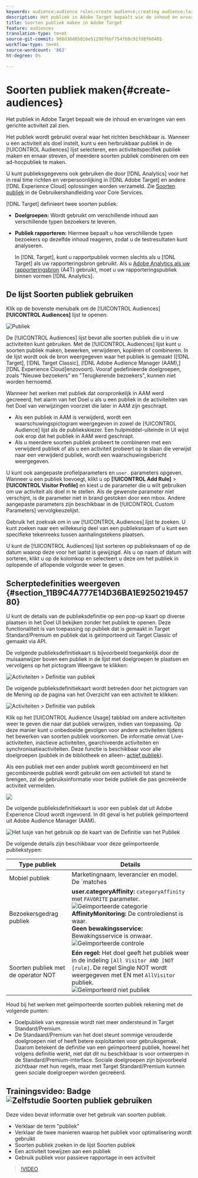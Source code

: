 ```yaml
---
keywords: audience;audience rules;create audience;creating audience;targeting audience;reporting audience;report audience;segment;custom profile parameters;audience definition;audiences list
description: Het publiek in Adobe Target bepaalt wie de inhoud en ervaringen van een gerichte activiteit zal zien.
title: Soorten publiek maken in Adobe Target
feature: audiences
translation-type: tm+mt
source-git-commit: 968d36d65016e51290f6bf754f69c91fd8f68405
workflow-type: tm+mt
source-wordcount: '863'
ht-degree: 0%

---
```



# Soorten publiek maken{#create-audiences}

Het publiek in Adobe Target bepaalt wie de inhoud en ervaringen van een gerichte activiteit zal zien.

Het publiek wordt gebruikt overal waar het richten beschikbaar is. Wanneer u een activiteit als doel instelt, kunt u een herbruikbaar publiek in de [!UICONTROL Audiences] lijst selecteren, een activiteitspecifiek publiek [](/help/c-target/creating-activity-only-audience.md) maken en ernaar streven, of meerdere soorten publiek [](/help/c-target/combining-multiple-audiences.md#concept_A7386F1EA4394BD2AB72399C225981E5) combineren om een ad-hocpubliek te maken.

U kunt publieksgegevens ook gebruiken die door [!DNL Analytics] voor het in real time richten en verpersoonlijking in [!DNL Adobe Target] en andere [!DNL Experience Cloud] oplossingen worden verzameld. Zie [Soorten publiek](https://experienceleague.adobe.com/docs/core-services/interface/audiences/audience-library.html) in de Gebruikershandleiding *voor* Core Services.

[!DNL Target] definieert twee soorten publiek:

* **Doelgroepen:** Wordt gebruikt om verschillende inhoud aan verschillende typen bezoekers te leveren.
* **Publiek rapporteren:** Hiermee bepaalt u hoe verschillende typen bezoekers op dezelfde inhoud reageren, zodat u de testresultaten kunt analyseren.

   In [!DNL Target], kunt u rapportpubliek vormen slechts als u [!DNL Target] als uw rapporteringsbron gebruikt. Als u [Adobe Analytics als uw rapporteringsbron](/help/c-integrating-target-with-mac/a4t/a4t.md) (A4T) gebruikt, moet u uw rapporteringspubliek binnen vormen [!DNL Analytics].

## De lijst Soorten publiek gebruiken

Klik op de bovenste menubalk om de [!UICONTROL Audiences] **[!UICONTROL Audiences]** lijst te openen:

![Publiek](assets/audiences_list.png)

De [!UICONTROL Audiences] lijst bevat alle soorten publiek die u in uw activiteiten kunt gebruiken. Met de [!UICONTROL Audiences] lijst kunt u soorten publiek maken, bewerken, verwijderen, kopiëren of combineren. In de lijst wordt ook de bron weergegeven waar het publiek is gemaakt ([!DNL Target], [!DNL Target Classic], [!DNL Adobe Audience Manager (AAM),] [!DNL Experience Cloud]enzovoort). Vooraf gedefinieerde doelgroepen, zoals &quot;Nieuwe bezoekers&quot; en &quot;Terugkerende bezoekers&quot;, kunnen niet worden hernoemd.

Wanneer het werken met publiek dat oorspronkelijk in AAM werd gecreeerd, het alarm van het Doel u als u een publiek in de activiteiten van het Doel van verwijzingen voorziet die later in AAM zijn geschrapt.

* Als een publiek in AAM is verwijderd, wordt een waarschuwingspictogram weergegeven in zowel de [!UICONTROL Audience] lijst als de publiekskiezer. Een hulpmiddel-uiteinde in UI wijst ook erop dat het publiek in AAM werd geschrapt.
* Als u meerdere soorten publiek probeert te combineren met een verwijderd publiek of als u een activiteit probeert op te slaan die verwijst naar een verwijderd publiek, wordt een waarschuwingsbericht weergegeven.

U kunt ook aangepaste profielparameters en `user.` parameters opgeven. Wanneer u een publiek toevoegt, klikt u op **[!UICONTROL Add Rule]** > **[!UICONTROL Visitor Profile]** en kiest u de parameter die u wilt gebruiken om uw activiteit als doel in te stellen. Als de gewenste parameter niet verschijnt, is de parameter niet in brand gestoken door een mbox. Andere aangepaste parameters zijn beschikbaar in de [!UICONTROL Custom Parameters] vervolgkeuzelijst.

Gebruik het zoekvak om in uw [!UICONTROL Audiences] lijst te zoeken. U kunt zoeken naar een willekeurig deel van een publieksnaam of u kunt een specifieke tekenreeks tussen aanhalingstekens plaatsen.

U kunt de [!UICONTROL Audiences] lijst sorteren op publieksnaam of op de datum waarop deze voor het laatst is gewijzigd. Als u op naam of datum wilt sorteren, klikt u op de kolomkop en selecteert u deze om het publiek in oplopende of aflopende volgorde weer te geven.

## Scherptedefinities weergeven {#section_11B9C4A777E14D36BA1E925021945780}

U kunt de details van de publieksdefinitie op een pop-up kaart op diverse plaatsen in het Doel UI bekijken zonder het publiek te openen. Deze functionaliteit is van toepassing op publiek dat is gemaakt in Target Standard/Premium en publiek dat is geïmporteerd uit Target Classic of gemaakt via API.

De volgende publieksdefinitiekaart is bijvoorbeeld toegankelijk door de muisaanwijzer boven een publiek in de lijst met doelgroepen te plaatsen en vervolgens op het pictogram Weergave te klikken:

![Activiteiten > Definitie van publiek](assets/audience_definition_list.png)

De volgende publieksdefinitiekaart wordt betreden door het pictogram van de Mening op de pagina van het Overzicht van een activiteit te klikken:

![Activiteiten > Definitie van publiek](assets/audience_definition_list.png)

Klik op het [!UICONTROL Audience Usage] tabblad om andere activiteiten weer te geven die naar dat publiek verwijzen, indien van toepassing. Op deze manier kunt u onbedoelde gevolgen voor andere activiteiten tijdens het bewerken van soorten publiek voorkomen. De informatie omvat Live-activiteiten, inactieve activiteiten, gearchiveerde activiteiten en synchronisatieactiviteiten. Deze functie is beschikbaar voor alle doelgroepen (publiek in de bibliotheek en alleen- [actief publiek](/help/c-target/creating-activity-only-audience.md#concept_A6BADCF530ED4AE1852E677FEBE68483)).

Als een publiek met een ander publiek wordt gecombineerd en het gecombineerde publiek wordt gebruikt om een activiteit tot stand te brengen, zal de gebruiksinformatie voor beide publiek die pas gecreëerde activiteit vermelden.

![](assets/audience_definition_list_usage.png)

De volgende publieksdefinitiekaart is voor een publiek dat uit Adobe Experience Cloud wordt ingevoerd. In dit geval is het publiek geïmporteerd uit Adobe Audience Manager (AAM).

![Het lusje van het gebruik op de kaart van de Definitie van het Publiek](assets/audience_definition_mc.png)

De volgende details zijn beschikbaar voor deze geïmporteerde publiekstypen:

| Type publiek | Details |
|--- |--- |
| Mobiel publiek | Marketingnaam, leverancier en model.<br>De `matches | does not match` operator wordt weergegeven in plaats van `equals | does not equal`<br>![Geïmporteerd mobiel publiek](/help/c-target/c-audiences/assets/imported_mobile_audience.png). |
| Bezoekersgedrag publiek | **user.categoryAffinity:** `categoryAffinity` met `FAVORITE` parameter.<br>![Geïmporteerde categorie ](/help/c-target/c-audiences/assets/imported_category_affinity.png)<br>**AffinityMonitoring:** De controledienst is waar.<br>**Geen bewakingsservice:** Bewakingsservice is onwaar.<br>![Geïmporteerde controle](/help/c-target/c-audiences/assets/imported_monitoring.png) |
| Soorten publiek met de operator NOT | **Eén regel:** Het doel geeft het publiek weer in de indeling `[All Visitor AND [NOT [rule]`. De regel Single NOT wordt weergegeven met EN met `AllVisitor` publiek.<br>![Geïmporteerd niet publiek](/help/c-target/c-audiences/assets/imported_not_audience.png) |

Houd bij het werken met geïmporteerde soorten publiek rekening met de volgende punten:

* Doelpubliek van expressie wordt niet meer ondersteund in Target Standard/Premium.
* De Standaard/Premium van het doel steunt sommige verouderde doelgroepen niet of heeft betere exploitanten voor gebruiksgemak. Daarom betekent de definitie van een geïmporteerd publiek, hoewel het volgens definitie werkt, niet dat dit nu beschikbaar is voor ontwerpen in de Standard/Premium-interface. Sociale doelgroepen zijn bijvoorbeeld zichtbaar met hun regels, maar met Target Standard/Premium kunnen geen sociale doelgroepen worden gecreëerd.

## Trainingsvideo: Badge ![Zelfstudie Soorten publiek gebruiken](/help/assets/tutorial.png)

Deze video bevat informatie over het gebruik van soorten publiek.

* Verklaar de term &quot;publiek&quot;
* Verklaar de twee manieren waarop het publiek voor optimalisering wordt gebruikt
* Soorten publiek zoeken in de lijst Soorten publiek
* Een activiteit toewijzen aan een publiek
* Gebruik publiek voor passieve rapportage in een activiteit

>[!VIDEO](https://video.tv.adobe.com/v/17398)
